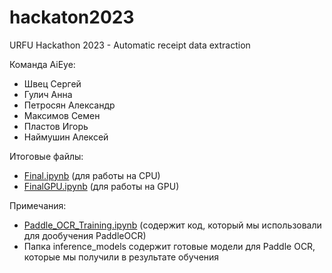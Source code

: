 # hackaton2023
URFU Hackathon 2023 - Automatic receipt data extraction

Команда AiEye:

- Швец Сергей
- Гулич Анна
- Петросян Александр
- Максимов Семен
- Пластов Игорь
- Наймушин Алексей

Итоговые файлы:

- [Final.ipynb](https://github.com/Illania/hackaton2023/blob/main/Final.ipynb) (для работы на CPU)
- [FinalGPU.ipynb](https://github.com/Illania/hackaton2023/blob/main/FinalGPU.ipynb) (для работы на GPU)

Примечания:

- [Paddle_OCR_Training.ipynb](https://github.com/Illania/hackaton2023/blob/main/Paddle_OCR_Training.ipynb) (содержит код, который мы использовали для дообучения PaddleOCR)
- Папка inference_models содержит готовые модели для Paddle OCR, которые мы получили в результате обучения 
